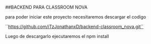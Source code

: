 ##BACKEND PARA CLASSROOM NOVA 

para poder iniciar este proyecto necesitaremos descargar el codigo 


´´https://github.com/iTzJonathanxD/backend-classroom_nova.git´´

Luego de descargarlo ejecutaremos el 
npm install